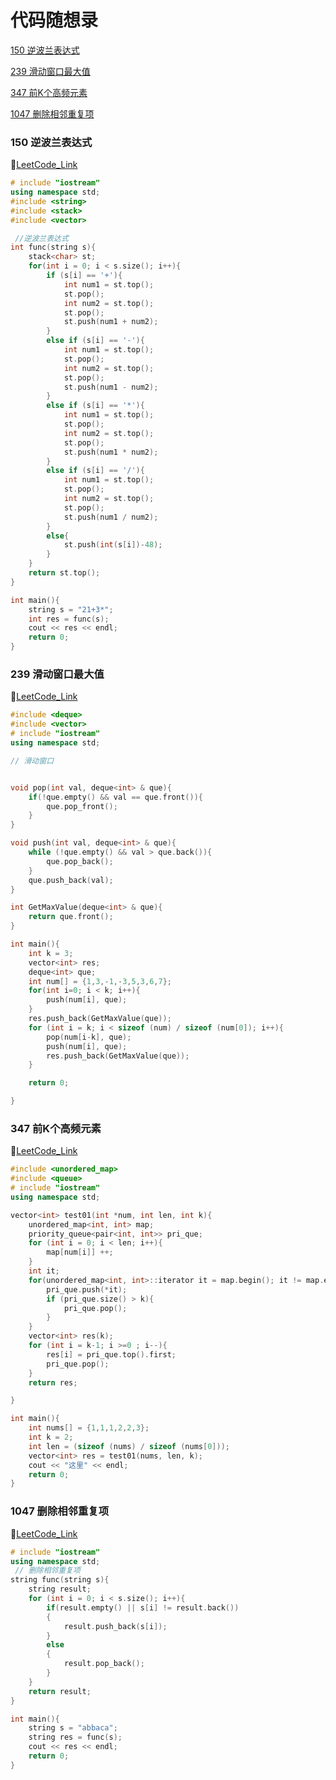# 代码随想录
[150 逆波兰表达式](#150-逆波兰表达式)

[239 滑动窗口最大值](#239-滑动窗口最大值)

[347 前K个高频元素](#347-前K个高频元素)

[1047 删除相邻重复项](#1047-删除相邻重复项)

### 150 逆波兰表达式
🧀[LeetCode_Link](https://leetcode.cn/problems/evaluate-reverse-polish-notation/)
```cpp
# include "iostream"
using namespace std;
#include <string>
#include <stack>
#include <vector>

 //逆波兰表达式  
int func(string s){
    stack<char> st;
    for(int i = 0; i < s.size(); i++){
        if (s[i] == '+'){
            int num1 = st.top();
            st.pop();
            int num2 = st.top();
            st.pop();
            st.push(num1 + num2);
        }
        else if (s[i] == '-'){
            int num1 = st.top();
            st.pop();
            int num2 = st.top();
            st.pop();
            st.push(num1 - num2);
        }
        else if (s[i] == '*'){
            int num1 = st.top();
            st.pop();
            int num2 = st.top();
            st.pop();
            st.push(num1 * num2);
        }
        else if (s[i] == '/'){
            int num1 = st.top();
            st.pop();
            int num2 = st.top();
            st.pop();
            st.push(num1 / num2);
        }
        else{
            st.push(int(s[i])-48);
        }
    }
    return st.top();
}

int main(){
    string s = "21+3*";
    int res = func(s);
    cout << res << endl;
    return 0;
}
```

### 239 滑动窗口最大值
🧀[LeetCode_Link](https://leetcode.cn/problems/sliding-window-maximum/)
```cpp
#include <deque>
#include <vector>
# include "iostream"
using namespace std;

// 滑动窗口


void pop(int val, deque<int> & que){
    if(!que.empty() && val == que.front()){
        que.pop_front();
    }
}

void push(int val, deque<int> & que){
    while (!que.empty() && val > que.back()){
        que.pop_back();
    }
    que.push_back(val);
}

int GetMaxValue(deque<int> & que){
    return que.front();
}

int main(){
    int k = 3;
    vector<int> res;
    deque<int> que;
    int num[] = {1,3,-1,-3,5,3,6,7};
    for(int i=0; i < k; i++){
        push(num[i], que);
    }
    res.push_back(GetMaxValue(que));
    for (int i = k; i < sizeof (num) / sizeof (num[0]); i++){
        pop(num[i-k], que);
        push(num[i], que);
        res.push_back(GetMaxValue(que));
    }

    return 0;

}
```

### 347 前K个高频元素
🧀[LeetCode_Link](https://leetcode.cn/problems/top-k-frequent-elements/)
```cpp
#include <unordered_map>
#include <queue>
# include "iostream"
using namespace std;

vector<int> test01(int *num, int len, int k){
    unordered_map<int, int> map;
    priority_queue<pair<int, int>> pri_que;
    for (int i = 0; i < len; i++){
        map[num[i]] ++;
    }
    int it;
    for(unordered_map<int, int>::iterator it = map.begin(); it != map.end(); it++){
        pri_que.push(*it);
        if (pri_que.size() > k){
            pri_que.pop();
        }
    }
    vector<int> res(k);
    for (int i = k-1; i >=0 ; i--){
        res[i] = pri_que.top().first;
        pri_que.pop();
    }
    return res;

}

int main(){
    int nums[] = {1,1,1,2,2,3};
    int k = 2;
    int len = (sizeof (nums) / sizeof (nums[0]));
    vector<int> res = test01(nums, len, k);
    cout << "这里" << endl;
    return 0;
}
```

### 1047 删除相邻重复项
🧀[LeetCode_Link](https://leetcode.cn/problems/remove-all-adjacent-duplicates-in-string/)
```cpp
# include "iostream"
using namespace std;
 // 删除相邻重复项
string func(string s){
    string result;
    for (int i = 0; i < s.size(); i++){
        if(result.empty() || s[i] != result.back())
        {
            result.push_back(s[i]);
        }
        else
        {
            result.pop_back();
        }
    }
    return result;
}

int main(){
    string s = "abbaca";
    string res = func(s);
    cout << res << endl;
    return 0;
}
```










